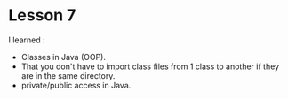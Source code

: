 # Lesson 7
I learned :
- Classes in Java (OOP).
- That you don't have to import class files from 1 class to another if they are in the same directory.
- private/public access in Java.
